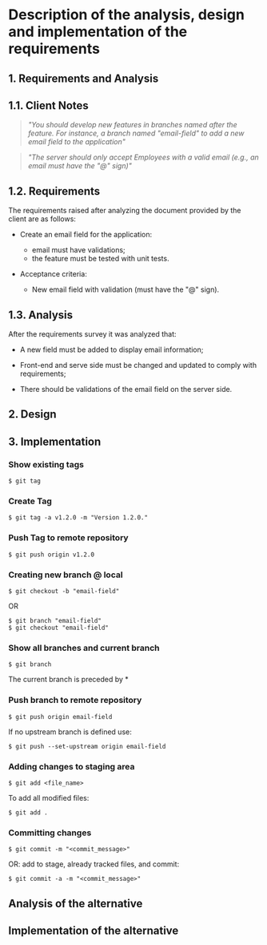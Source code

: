 # Description of the analysis, design and implementation of the requirements

## 1. Requirements and Analysis

## 1.1. Client Notes

>*"You should develop new features in branches named after the feature. For instance, a branch named "email-field" to add a new email field to the application"*

>*"The server should only accept Employees with a valid email (e.g., an email must have the "@" sign)"*

## 1.2. Requirements

The requirements raised after analyzing the document provided by the client are as follows:

- Create an email field for the application:
    - email must have validations;
    - the feature must be tested with unit tests.
    
- Acceptance criteria:
    - New email field with validation (must have the "@" sign).

## 1.3. Analysis

After the requirements survey it was analyzed that:

- A new field must be added to display email information;

- Front-end and serve side must be changed and updated to comply with requirements;

- There should be validations of the email field on the server side.

## 2. Design

## 3. Implementation

### Show existing tags

```shell script
$ git tag
```

### Create Tag
```shell script
$ git tag -a v1.2.0 -m "Version 1.2.0."
```

### Push Tag to remote repository
```shell script
$ git push origin v1.2.0
```

### Creating new branch @ local
```shell script
$ git checkout -b "email-field"
```

OR

```shell script
$ git branch "email-field"
$ git checkout "email-field"
```

### Show all branches and current branch
```shell script
$ git branch
```

The current branch is preceded by *

### Push branch to remote repository
```shell script
$ git push origin email-field
```

If no upstream branch is defined use:

```shell script
$ git push --set-upstream origin email-field
```

### Adding changes to staging area

```shell script
$ git add <file_name>
```

To add all modified files:
```shell script
$ git add .
```

### Committing changes

```shell script
$ git commit -m "<commit_message>"
``` 

OR: add to stage, already tracked files, and commit:

```shell script
$ git commit -a -m "<commit_message>"
```


## Analysis of the alternative


## Implementation of the alternative